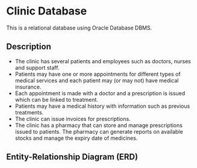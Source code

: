 # Clinic Database

This is a relational database using Oracle Database DBMS.

## Description
- The clinic has several patients and employees such as doctors, nurses and support staff.
- Patients may have one or more appointments for different types of medical services and each patient may (or may not) have medical insurance.
- Each appointment is made with a doctor and a prescription is issued which can be linked to treatment.
- Patients may have a medical history with information such as previous treatments.
- The clinic can issue invoices for prescriptions.
- The clinic has a pharmacy that can store and manage prescriptions issued to patients. The pharmacy can generate reports on available stocks and manage the expiry date of medicines.

## Entity-Relationship Diagram (ERD)


